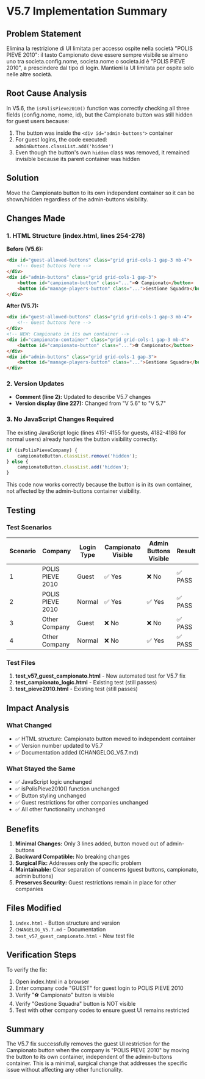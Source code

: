 # V5.7 Implementation Summary

## Problem Statement
Elimina la restrizione di UI limitata per accesso ospite nella società "POLIS PIEVE 2010": il tasto Campionato deve essere sempre visibile se almeno uno tra societa.config.nome, societa.nome o societa.id è "POLIS PIEVE 2010", a prescindere dal tipo di login. Mantieni la UI limitata per ospite solo nelle altre società.

## Root Cause Analysis
In V5.6, the `isPolisPieve2010()` function was correctly checking all three fields (config.nome, nome, id), but the Campionato button was still hidden for guest users because:

1. The button was inside the `<div id="admin-buttons">` container
2. For guest logins, the code executed: `adminButtons.classList.add('hidden')`
3. Even though the button's own `hidden` class was removed, it remained invisible because its parent container was hidden

## Solution
Move the Campionato button to its own independent container so it can be shown/hidden regardless of the admin-buttons visibility.

## Changes Made

### 1. HTML Structure (index.html, lines 254-278)

**Before (V5.6):**
```html
<div id="guest-allowed-buttons" class="grid grid-cols-1 gap-3 mb-4">
    <!-- Guest buttons here -->
</div>
<div id="admin-buttons" class="grid grid-cols-1 gap-3">
    <button id="campionato-button" class="...">⚽ Campionato</button>
    <button id="manage-players-button" class="...">Gestione Squadra</button>
</div>
```

**After (V5.7):**
```html
<div id="guest-allowed-buttons" class="grid grid-cols-1 gap-3 mb-4">
    <!-- Guest buttons here -->
</div>
<!-- NEW: Campionato in its own container -->
<div id="campionato-container" class="grid grid-cols-1 gap-3 mb-4">
    <button id="campionato-button" class="...">⚽ Campionato</button>
</div>
<div id="admin-buttons" class="grid grid-cols-1 gap-3">
    <button id="manage-players-button" class="...">Gestione Squadra</button>
</div>
```

### 2. Version Updates

- **Comment (line 2):** Updated to describe V5.7 changes
- **Version display (line 227):** Changed from "V 5.6" to "V 5.7"

### 3. No JavaScript Changes Required

The existing JavaScript logic (lines 4151-4155 for guests, 4182-4186 for normal users) already handles the button visibility correctly:

```javascript
if (isPolisPieveCompany) {
    campionatoButton.classList.remove('hidden');
} else {
    campionatoButton.classList.add('hidden');
}
```

This code now works correctly because the button is in its own container, not affected by the admin-buttons container visibility.

## Testing

### Test Scenarios

| Scenario | Company | Login Type | Campionato Visible | Admin Buttons Visible | Result |
|----------|---------|------------|-------------------|----------------------|---------|
| 1 | POLIS PIEVE 2010 | Guest | ✅ Yes | ❌ No | ✅ PASS |
| 2 | POLIS PIEVE 2010 | Normal | ✅ Yes | ✅ Yes | ✅ PASS |
| 3 | Other Company | Guest | ❌ No | ❌ No | ✅ PASS |
| 4 | Other Company | Normal | ❌ No | ✅ Yes | ✅ PASS |

### Test Files

1. **test_v57_guest_campionato.html** - New automated test for V5.7 fix
2. **test_campionato_logic.html** - Existing test (still passes)
3. **test_pieve2010.html** - Existing test (still passes)

## Impact Analysis

### What Changed
- ✅ HTML structure: Campionato button moved to independent container
- ✅ Version number updated to V5.7
- ✅ Documentation added (CHANGELOG_V5.7.md)

### What Stayed the Same
- ✅ JavaScript logic unchanged
- ✅ isPolisPieve2010() function unchanged
- ✅ Button styling unchanged
- ✅ Guest restrictions for other companies unchanged
- ✅ All other functionality unchanged

## Benefits

1. **Minimal Changes:** Only 3 lines added, button moved out of admin-buttons
2. **Backward Compatible:** No breaking changes
3. **Surgical Fix:** Addresses only the specific problem
4. **Maintainable:** Clear separation of concerns (guest buttons, campionato, admin buttons)
5. **Preserves Security:** Guest restrictions remain in place for other companies

## Files Modified

1. `index.html` - Button structure and version
2. `CHANGELOG_V5.7.md` - Documentation
3. `test_v57_guest_campionato.html` - New test file

## Verification Steps

To verify the fix:
1. Open index.html in a browser
2. Enter company code "GUEST" for guest login to POLIS PIEVE 2010
3. Verify "⚽ Campionato" button is visible
4. Verify "Gestione Squadra" button is NOT visible
5. Test with other company codes to ensure guest UI remains restricted

## Summary

The V5.7 fix successfully removes the guest UI restriction for the Campionato button when the company is "POLIS PIEVE 2010" by moving the button to its own container, independent of the admin-buttons container. This is a minimal, surgical change that addresses the specific issue without affecting any other functionality.
